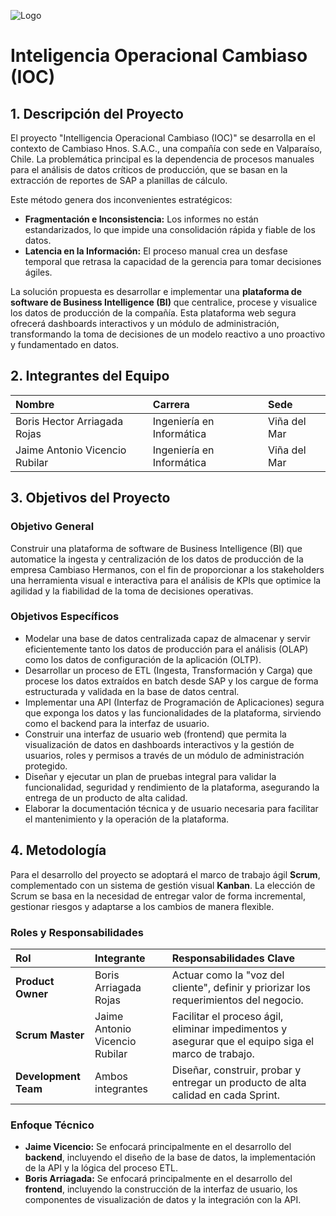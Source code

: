 ![Logo]([https://dev-to-uploads.s3.amazonaws.com/uploads/articles/th5xamgrr6se0x5ro4g6.png](https://lh3.googleusercontent.com/gg-dl/AJfQ9KQqIrVsAXfVQJN3qE9az9Biq9lngy3BwWhXU7EZRqkLBamWf6mwgrW6NcplMKTGioVxOPU1JgzXykyXcAYACrqiFwq6uhjEVF3iquzRHxePjFHUS1IL7WJeJR8UR1ld7hK-zneAITqu9HenRne63tc2OWYoxBJTZR2GsH0UeBO4TOMZNQ))
# Inteligencia Operacional Cambiaso (IOC)

## 1. Descripción del Proyecto

El proyecto "Intelligencia Operacional Cambiaso (IOC)" se desarrolla en el contexto de Cambiaso Hnos. S.A.C., una compañía con sede en Valparaíso, Chile. La problemática principal es la dependencia de procesos manuales para el análisis de datos críticos de producción, que se basan en la extracción de reportes de SAP a planillas de cálculo.

Este método genera dos inconvenientes estratégicos:
* **Fragmentación e Inconsistencia:** Los informes no están estandarizados, lo que impide una consolidación rápida y fiable de los datos.
* **Latencia en la Información:** El proceso manual crea un desfase temporal que retrasa la capacidad de la gerencia para tomar decisiones ágiles.

La solución propuesta es desarrollar e implementar una **plataforma de software de Business Intelligence (BI)** que centralice, procese y visualice los datos de producción de la compañía. Esta plataforma web segura ofrecerá dashboards interactivos y un módulo de administración, transformando la toma de decisiones de un modelo reactivo a uno proactivo y fundamentado en datos.

## 2. Integrantes del Equipo

| Nombre | Carrera | Sede |
| :--- | :--- | :--- |
| Boris Hector Arriagada Rojas | Ingeniería en Informática | Viña del Mar |
| Jaime Antonio Vicencio Rubilar| Ingeniería en Informática | Viña del Mar |

## 3. Objetivos del Proyecto

### Objetivo General

Construir una plataforma de software de Business Intelligence (BI) que automatice la ingesta y centralización de los datos de producción de la empresa Cambiaso Hermanos, con el fin de proporcionar a los stakeholders una herramienta visual e interactiva para el análisis de KPIs que optimice la agilidad y la fiabilidad de la toma de decisiones operativas.

### Objetivos Específicos

* Modelar una base de datos centralizada capaz de almacenar y servir eficientemente tanto los datos de producción para el análisis (OLAP) como los datos de configuración de la aplicación (OLTP).
* Desarrollar un proceso de ETL (Ingesta, Transformación y Carga) que procese los datos extraídos en batch desde SAP y los cargue de forma estructurada y validada en la base de datos central.
* Implementar una API (Interfaz de Programación de Aplicaciones) segura que exponga los datos y las funcionalidades de la plataforma, sirviendo como el backend para la interfaz de usuario.
* Construir una interfaz de usuario web (frontend) que permita la visualización de datos en dashboards interactivos y la gestión de usuarios, roles y permisos a través de un módulo de administración protegido.
* Diseñar y ejecutar un plan de pruebas integral para validar la funcionalidad, seguridad y rendimiento de la plataforma, asegurando la entrega de un producto de alta calidad.
* Elaborar la documentación técnica y de usuario necesaria para facilitar el mantenimiento y la operación de la plataforma.

## 4. Metodología

Para el desarrollo del proyecto se adoptará el marco de trabajo ágil **Scrum**, complementado con un sistema de gestión visual **Kanban**. La elección de Scrum se basa en la necesidad de entregar valor de forma incremental, gestionar riesgos y adaptarse a los cambios de manera flexible.

### Roles y Responsabilidades

| Rol | Integrante | Responsabilidades Clave |
| :--- | :--- | :--- |
| **Product Owner** | Boris Arriagada Rojas | Actuar como la "voz del cliente", definir y priorizar los requerimientos del negocio. |
| **Scrum Master** | Jaime Antonio Vicencio Rubilar | Facilitar el proceso ágil, eliminar impedimentos y asegurar que el equipo siga el marco de trabajo. |
| **Development Team**| Ambos integrantes | Diseñar, construir, probar y entregar un producto de alta calidad en cada Sprint. |

### Enfoque Técnico

* **Jaime Vicencio:** Se enfocará principalmente en el desarrollo del **backend**, incluyendo el diseño de la base de datos, la implementación de la API y la lógica del proceso ETL.
* **Boris Arriagada:** Se enfocará principalmente en el desarrollo del **frontend**, incluyendo la construcción de la interfaz de usuario, los componentes de visualización de datos y la integración con la API.
